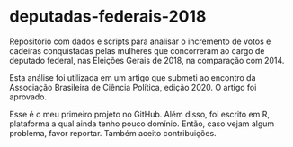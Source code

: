 # deputadas-federais-2018
Repositório com dados e scripts para analisar o incremento de votos e cadeiras conquistadas pelas mulheres que concorreram ao cargo de deputado federal, nas Eleições Gerais de 2018, na comparação com 2014.

Esta análise foi utilizada em um artigo que submeti ao encontro da Associação Brasileira de Ciência Política, edição 2020. O artigo foi aprovado.

Esse é o meu primeiro projeto no GitHub. Além disso, foi escrito em R, plataforma a qual ainda tenho pouco domínio. Então, caso vejam algum problema, favor reportar. Também aceito contribuições.
